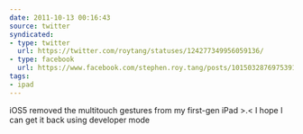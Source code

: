 ```yaml
---
date: 2011-10-13 00:16:43
source: twitter
syndicated:
- type: twitter
  url: https://twitter.com/roytang/statuses/124277349956059136/
- type: facebook
  url: https://www.facebook.com/stephen.roy.tang/posts/10150328769753912
tags:
- ipad
---
```


iOS5 removed the multitouch gestures from my first-gen iPad &gt;.&lt; I hope I can get it back using developer mode